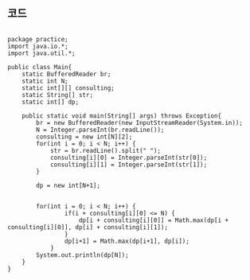 ## 코드
<pre><code>
package practice;
import java.io.*;
import java.util.*;

public class Main{
	static BufferedReader br;
	static int N;
	static int[][] consulting;
	static String[] str;
	static int[] dp;
	
	public static void main(String[] args) throws Exception{
		br = new BufferedReader(new InputStreamReader(System.in));
		N = Integer.parseInt(br.readLine());
		consulting = new int[N][2];
		for(int i = 0; i < N; i++) {
			str = br.readLine().split(" ");
			consulting[i][0] = Integer.parseInt(str[0]);
			consulting[i][1] = Integer.parseInt(str[1]);
		}
		
		dp = new int[N+1];
		
		
		for(int i = 0; i < N; i++) {
				if(i + consulting[i][0] <= N) {
					dp[i + consulting[i][0]] = Math.max(dp[i + consulting[i][0]], dp[i] + consulting[i][1]);
				}
				dp[i+1] = Math.max(dp[i+1], dp[i]);
			}
		System.out.println(dp[N]);
	} 
} 
</code></pre> 
